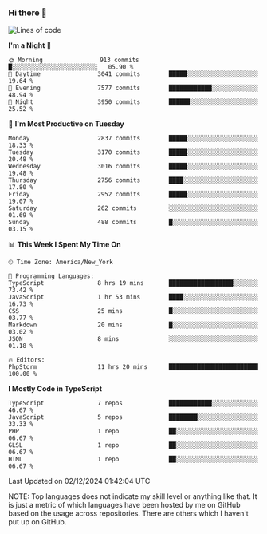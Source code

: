 ### Hi there 👋

<!--
**LynxJinxxy/LynxJinxxy** is a ✨ _special_ ✨ repository because its `README.md` (this file) appears on your GitHub profile.

Here are some ideas to get you started:

- 🔭 I’m currently working on ...
- 🌱 I’m currently learning ...
- 👯 I’m looking to collaborate on ...
- 🤔 I’m looking for help with ...
- 💬 Ask me about ...
- 📫 How to reach me: ...
- 😄 Pronouns: ...
- ⚡ Fun fact: ...
-->

<!--START_SECTION:waka-->
![Lines of code](https://img.shields.io/badge/From%20Hello%20World%20I%27ve%20Written-32.2%20million%20lines%20of%20code-blue)

**I'm a Night 🦉** 

```text
🌞 Morning                913 commits         █░░░░░░░░░░░░░░░░░░░░░░░░   05.90 % 
🌆 Daytime                3041 commits        █████░░░░░░░░░░░░░░░░░░░░   19.64 % 
🌃 Evening                7577 commits        ████████████░░░░░░░░░░░░░   48.94 % 
🌙 Night                  3950 commits        ██████░░░░░░░░░░░░░░░░░░░   25.52 % 
```
📅 **I'm Most Productive on Tuesday** 

```text
Monday                   2837 commits        █████░░░░░░░░░░░░░░░░░░░░   18.33 % 
Tuesday                  3170 commits        █████░░░░░░░░░░░░░░░░░░░░   20.48 % 
Wednesday                3016 commits        █████░░░░░░░░░░░░░░░░░░░░   19.48 % 
Thursday                 2756 commits        ████░░░░░░░░░░░░░░░░░░░░░   17.80 % 
Friday                   2952 commits        █████░░░░░░░░░░░░░░░░░░░░   19.07 % 
Saturday                 262 commits         ░░░░░░░░░░░░░░░░░░░░░░░░░   01.69 % 
Sunday                   488 commits         █░░░░░░░░░░░░░░░░░░░░░░░░   03.15 % 
```


📊 **This Week I Spent My Time On** 

```text
🕑︎ Time Zone: America/New_York

💬 Programming Languages: 
TypeScript               8 hrs 19 mins       ██████████████████░░░░░░░   73.42 % 
JavaScript               1 hr 53 mins        ████░░░░░░░░░░░░░░░░░░░░░   16.73 % 
CSS                      25 mins             █░░░░░░░░░░░░░░░░░░░░░░░░   03.77 % 
Markdown                 20 mins             █░░░░░░░░░░░░░░░░░░░░░░░░   03.02 % 
JSON                     8 mins              ░░░░░░░░░░░░░░░░░░░░░░░░░   01.18 % 

🔥 Editors: 
PhpStorm                 11 hrs 20 mins      █████████████████████████   100.00 % 
```

**I Mostly Code in TypeScript** 

```text
TypeScript               7 repos             ████████████░░░░░░░░░░░░░   46.67 % 
JavaScript               5 repos             ████████░░░░░░░░░░░░░░░░░   33.33 % 
PHP                      1 repo              ██░░░░░░░░░░░░░░░░░░░░░░░   06.67 % 
GLSL                     1 repo              ██░░░░░░░░░░░░░░░░░░░░░░░   06.67 % 
HTML                     1 repo              ██░░░░░░░░░░░░░░░░░░░░░░░   06.67 % 
```




 Last Updated on 02/12/2024 01:42:04 UTC
<!--END_SECTION:waka-->
NOTE: Top languages does not indicate my skill level or anything like that. It is just a metric of which languages have been hosted by me on GitHub based on the usage across repositories. There are others which I haven't put up on GitHub.
